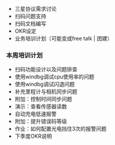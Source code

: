 - 三星协议需求讨论
- 扫码问题支持
- 扫码文档编写
- OKR设定
- 业务培训计划（可能变成free talk | 团建）


### 本周培训计划
- 扫码功能设计以及问题排查
- 使用windbg调试cpu使用率的问题
- 使用windbg调试闪退问题
- 补充里程计与相机同步问题
- 附加：控制时间同步问题
- 演示：查看传感器读数
- 自动充电低速报警
- 附加：提升错误码等级
- 作业：如何配置光电挡住3次的报警问题
- 下季度OKR说明